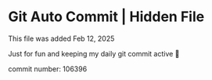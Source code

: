 # Git Auto Commit | Hidden File

This file was added Feb 12, 2025

Just for fun and keeping my daily git commit active 🤪

commit number: 106396
